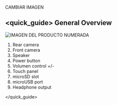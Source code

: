 CAMBIAR IMAGEN

## <quick_guide> General Overview

![IMAGEN DEL PRODUCTO NUMERADA](http://static.energysistem.com/images/manuals/42027/53980ea80d774.jpg)

1. Rear camera
2. Front camera
3. Speaker
4. Power button
5. Volumen control +/-
6. Touch panel
7. microSD slot
8. microUSB port
9. Headphone output

</quick_guide>
